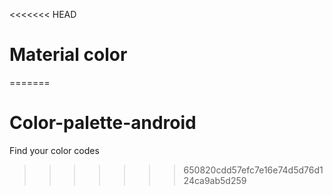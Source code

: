 <<<<<<< HEAD
# Material color

=======
# Color-palette-android
Find your color codes
>>>>>>> 650820cdd57efc7e16e74d5d76d124ca9ab5d259
